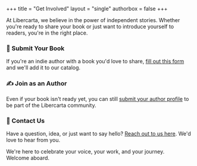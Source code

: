 +++
title = "Get Involved"
layout = "single"
authorbox = false
+++

At Libercarta, we believe in the power of independent stories. Whether you're ready to share your book or just want to introduce yourself to readers, you're in the right place.

### 📘 Submit Your Book
If you're an indie author with a book you'd love to share, [fill out this form](/get-involved/submit-your-book/) and we'll add it to our catalog.

### ✍ Join as an Author
Even if your book isn't ready yet, you can still [submit your author profile](/get-involved/join-the-authors/) to be part of the Libercarta community.

### 📩 Contact Us
Have a question, idea, or just want to say hello? [Reach out to us here](/contact/). We'd love to hear from you.

We're here to celebrate your voice, your work, and your journey.  
Welcome aboard.